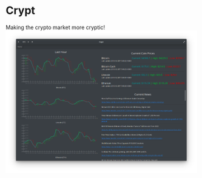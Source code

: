 # Crypt
Making the crypto market more cryptic!
![alt text](https://raw.githubusercontent.com/dcharles525/crypt/master/data/screenshot.png "Crypt")
